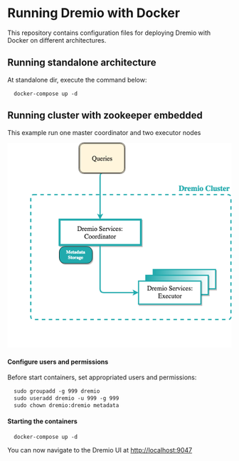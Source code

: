 # Running Dremio with Docker

This repository contains configuration files for deploying Dremio with Docker on different architectures.

## Running standalone architecture
At standalone dir, execute the command below:

```
  docker-compose up -d 
``` 
  

## Running cluster with zookeeper embedded
This example run one master coordinator and two executor nodes

![Alt text](images/cluster-1.png?raw=true "zookeeper embedded")
#### Configure users and permissions
Before start containers, set appropriated users and permissions:
```
  sudo groupadd -g 999 dremio
  sudo useradd dremio -u 999 -g 999
  sudo chown dremio:dremio metadata
```
#### Starting the containers

```
  docker-compose up -d 
``` 

You can now navigate to the Dremio UI at <a href="http://localhost:9047">http://localhost:9047</a>
